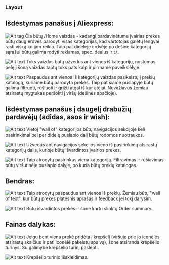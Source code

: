 ### Layout

## Išdėstymas panašus į Aliexpress:

![Alt tag](https://i.imgur.com/BtbVaZZ.jpg)
Čia būtų /Home  vaizdas - kadangi pardavinėtume įvairias prekes būtų daug erdvės parodyti
visas kategorijas, kad vartotojas galėtų lengvai rasti viską ko jam reikia. Taip pat didelėje
erdvėje po dešine kategorijų sąrašui būtų galima rodyti reklamas, spec. dealus ir t.t.

![Alt text](https://i.imgur.com/EutoZhL.jpg)
Toks vaizdas būtų užvedus ant vienos iš kategorijų, nustūmus pelę į šoną vaizdas taptų toks
pats kaip ir pirmame paveikslėlyje.

![Alt text](https://i.imgur.com/nGxB8bP.jpg)
Paspaudus ant vienos iš kategorijų vaizdas pasikeistų į prekių katalogą, kuriame būtų parodyta
prekės. Taip pat šiame puslapyje būtų galima filtruoti, rūšiuoti ir grįžti atgal iš kur atėjai.
Nuvažiavus žemiau atsirastų mygtukas peršokti į viršų (dešinės apačioje).

## Išdėstymas panašus į daugelį drabužių pardavėjų (adidas, asos ir wish):
![Alt text](https://i.imgur.com/5VVx0Is.jpg)
Vietoj "wall of" kategorijos būtų navigacijos sekcijoje keli pasirinkimai bei per didelę
puslapio dalį būtų rodomos nuotraukos.

![Alt text](https://i.imgur.com/gdY3BYr.jpg)
Užvedus ant navigacijos sekcijos vieno iš pasirinkimų atsirastų kategorijų dalis, kurioje
būtų išvardintos įvairios prekės.

![Alt text](https://i.imgur.com/N8ETrHR.jpg)
Taip atrodytų pasirinkus viena kategoriją. Filtravimas ir rūšiavimas būtų viršutinėje
puslapio dalyje, po kuria būtų prekių katalogas.

## Bendras:
![Alt text](https://i.imgur.com/eXgYyCy.jpg)
Taip atrodytų paspaudus ant vienos iš prekių. Žemiau būtų "wall of text", kur būtų prekės
platesnis aprašas ir feedback jei tokį darysim.

![Alt text](https://i.imgur.com/Cq3Xua1.jpg)
Būtų išvardintos prekės ir šone kartu slinktų Order summary.

## Fainas dalykas:
![Alt text](https://i.imgur.com/jveJDjZ.jpg)
Jeigu bent viena prekė pridėta į krepšelį (viršuje prie jo iconėlės atsirastų skaičius ir
pati iconėlė pakeistų spalvą), šone atsiranda krepšelio turinys. Su galimybe krepšelio turinį paslėpti.

![Alt text](https://i.imgur.com/rpJEXZm.jpg)
Krepšelio turinio išskleidimas.
